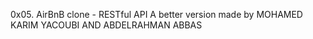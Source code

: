 0x05. AirBnB clone - RESTful API
A better version made by MOHAMED KARIM YACOUBI AND ABDELRAHMAN ABBAS
